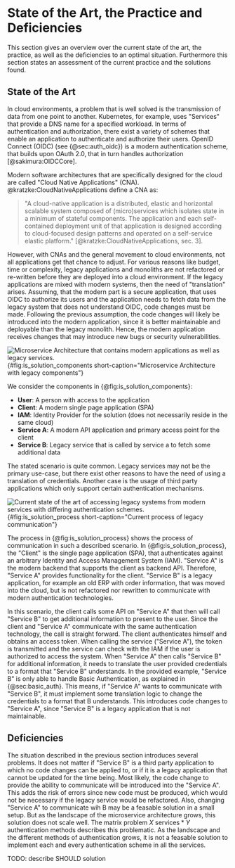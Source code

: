 # State of the Art, the Practice and Deficiencies

This section gives an overview over the current state of the
art, the practice, as well as the deficiencies to an optimal situation.
Furthermore this section states an assessment of the current
practice and the solutions found.

## State of the Art

In cloud environments, a problem that is well solved is the
transmission of data from one point to another. Kubernetes, for example,
uses "Services" that provide a DNS name for a specified workload.
In terms of authentication and authorization, there exist a variety
of schemes that enable an application to authenticate and authorize
their users. OpenID Connect (OIDC) (see {@sec:auth_oidc}) is a modern authentication
scheme, that builds upon OAuth 2.0, that in turn handles authorization
[@sakimura:OIDCCore].

Modern software architectures that are specifically designed for the cloud are called
"Cloud Native Applications" (CNA). @kratzke:CloudNativeApplications define
a CNA as:

> "A cloud-native application is a distributed, elastic and horizontal
> scalable system composed of (micro)services which isolates state in a minimum
> of stateful components. The application and each self-contained deployment unit
> of that application is designed according to cloud-focused design patterns and
> operated on a self-service elastic platform." [@kratzke:CloudNativeApplications, sec. 3].

However, with CNAs and the general movement to cloud environments, not all applications
get that chance to adjust. For various reasons
like budget, time or complexity, legacy applications and monoliths are not refactored
or re-written before they are deployed into a cloud environment. If the legacy applications
are mixed with modern systems, then the need of "translation" arises. Assuming, that
the modern part is a secure application, that uses OIDC to authorize its users
and the application needs to fetch data from the legacy system that does not understand
OIDC, code changes must be made. Following the previous assumption, the code changes
will likely be introduced into the modern application, since it is better maintainable
and deployable than the legacy monolith. Hence, the modern application receives changes
that may introduce new bugs or security vulnerabilities.

![Microservice Architecture that contains modern applications as
well as legacy services.](diagrams/component/is-solution-showcase.puml){#fig:is_solution_components
short-caption="Microservice Architecture with legacy components"}

We consider the components in {@fig:is_solution_components}:

- **User**: A person with access to the application
- **Client**: A modern single page application (SPA)
- **IAM**: Identity Provider for the solution (does not necessarily reside in the same cloud)
- **Service A**: A modern API application and primary access point for the client
- **Service B**: Legacy service that is called by service a to fetch some additional data

The stated scenario is quite common. Legacy services may not be the primary use-case,
but there exist other reasons to have the need of using a translation of credentials.
Another case is the usage of third party applications which only support
certain authentication mechanisms.

![Current state of the art of accessing legacy systems from
modern services with differing authentication schemes.
](diagrams/sequences/is-solution-process.puml){#fig:is_solution_process
short-caption="Current process of legacy communication"}

The process in {@fig:is_solution_process} shows the process of communication
in such a described scenario. In
{@fig:is_solution_process}, the "Client" is the single page application (SPA),
that authenticates against an arbitrary Identity and Access Management System (IAM).
"Service A" is the modern backend that supports the client as backend API.
Therefore, "Service A" provides functionality for the client. "Service B" is
a legacy application, for example an old ERP with order information, that
was moved into the cloud, but is not refactored nor rewritten to communicate
with modern authentication technologies.

In this scenario, the client calls some API on "Service A" that then
will call "Service B" to get additional information to present to the
user. Since the client and "Service A" communicate with the same authentication
technology, the call is straight forward. The client authenticates himself
and obtains an access token. When calling the service ("Service A"),
the token is transmitted and the service can check with the IAM if the user
is authorized to access the system. When "Service A" then calls "Service B"
for additional information, it needs to translate the user provided credentials
to a format that "Service B" understands. In the provided example, "Service B"
is only able to handle Basic Authentication, as explained in {@sec:basic_auth}.
This means, if "Service A" wants to communicate with "Service B", it must implement
some translation logic to change the credentials to a format that B understands.
This introduces code changes to "Service A", since "Service B" is a legacy
application that is not maintainable.

## Deficiencies

The situation described in the previous section introduces several problems.
It does not matter if "Service B" is a third party application to which
no code changes can be applied to, or if it is a legacy application that
cannot be updated for the time being. Most likely, the code change to provide
the ability to communicate will be introduced into the "Service A". This
adds the risk of errors since new code must be produced, which would
not be necessary if the legacy service would be refactored.
Also, changing "Service A" to communicate wih B may be a feasable solution
in a small setup. But as the landscape of the microservice architecture
grows, this solution does not scale well. The matrix problem
$X \text{ services} * Y \text{ authentication methods}$ describes this
problematic. As the landscape and the different methods of authentication
grows, it is not a feasable solution to implement each and every authentication
scheme in all the services.

TODO: describe SHOULD solution
